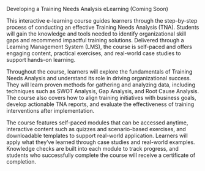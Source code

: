 Developing a Training Needs Analysis eLearning (Coming Soon)

This interactive e-learning course guides learners through the step-by-step process of conducting an effective Training Needs Analysis (TNA). Students will gain the knowledge and tools needed to identify organizational skill gaps and recommend impactful training solutions. Delivered through a Learning Management System (LMS), the course is self-paced and offers engaging content, practical exercises, and real-world case studies to support hands-on learning.

Throughout the course, learners will explore the fundamentals of Training Needs Analysis and understand its role in driving organizational success. They will learn proven methods for gathering and analyzing data, including techniques such as SWOT Analysis, Gap Analysis, and Root Cause Analysis. The course also covers how to align training initiatives with business goals, develop actionable TNA reports, and evaluate the effectiveness of training interventions after implementation.

The course features self-paced modules that can be accessed anytime, interactive content such as quizzes and scenario-based exercises, and downloadable templates to support real-world application. Learners will apply what they’ve learned through case studies and real-world examples. Knowledge checks are built into each module to track progress, and students who successfully complete the course will receive a certificate of completion.

